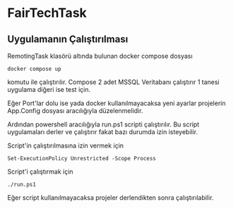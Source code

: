 # FairTechTask


## Uygulamanın Çalıştırılması

RemotingTask klasörü altında bulunan docker compose dosyası

`docker compose up`

komutu ile çalıştırılır. Compose 2 adet MSSQL Veritabanı çalıştırır 1 tanesi uygulama diğeri ise test için. 

Eğer Port'lar dolu ise yada docker kullanılmayacaksa yeni ayarlar projelerin App.Config dosyası aracılığıyla düzelenmelidir.

Ardından powershell aracılığıyla run.ps1 scripti çalıştırılır. Bu script uygulamaları derler ve çalıştırır fakat bazı durumda izin isteyebilir.

Script'in çalıştırılmasına izin vermek için

`Set-ExecutionPolicy Unrestricted -Scope Process`

Script'i çalıştırmak için

`./run.ps1`

Eğer script kullanılmayacaksa projeler derlendikten sonra çalıştırılabilir.